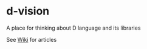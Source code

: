 # d-vision
A place for thinking about D language and its libraries

See [Wiki](https://github.com/crimaniak/d-vision/wiki) for articles